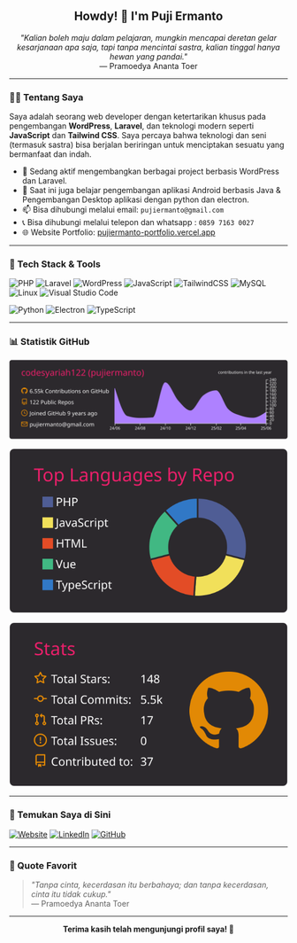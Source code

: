 <h2 align="center">Howdy! 👋 I'm Puji Ermanto</h2>
<p align="center"><i>"Kalian boleh maju dalam pelajaran, mungkin mencapai deretan gelar kesarjanaan apa saja, tapi tanpa mencintai sastra, kalian tinggal hanya hewan yang pandai."</i><br>— Pramoedya Ananta Toer</p>

---

### 👨‍💻 Tentang Saya

Saya adalah seorang web developer dengan ketertarikan khusus pada pengembangan **WordPress**, **Laravel**, dan teknologi modern seperti **JavaScript** dan **Tailwind CSS**. Saya percaya bahwa teknologi dan seni (termasuk sastra) bisa berjalan beriringan untuk menciptakan sesuatu yang bermanfaat dan indah.

- 💼 Sedang aktif mengembangkan berbagai project berbasis WordPress dan Laravel.
- 🔭 Saat ini juga belajar pengembangan aplikasi Android berbasis Java & Pengembangan Desktop aplikasi dengan python dan electron.
- 📫 Bisa dihubungi melalui email: ```pujiermanto@gmail.com```
- 📞 Bisa dihubungi melalui telepon dan whatsapp : ```0859 7163 0027```
- 🌐 Website Portfolio: [pujiermanto-portfolio.vercel.app](https://pujiermanto-portfolio.vercel.app)

---

### 🧰 Tech Stack & Tools
![PHP](https://img.shields.io/badge/PHP-777BB4?style=for-the-badge&logo=php&logoColor=white)
![Laravel](https://img.shields.io/badge/Laravel-E74430?style=for-the-badge&logo=laravel&logoColor=white)
![WordPress](https://img.shields.io/badge/WordPress-21759B?style=for-the-badge&logo=wordpress&logoColor=white)
![JavaScript](https://img.shields.io/badge/JavaScript-F7DF1E?style=for-the-badge&logo=javascript&logoColor=black)
![TailwindCSS](https://img.shields.io/badge/Tailwind_CSS-38B2AC?style=for-the-badge&logo=tailwind-css&logoColor=white)
![MySQL](https://img.shields.io/badge/MySQL-00758F?style=for-the-badge&logo=mysql&logoColor=white)
![Linux](https://img.shields.io/badge/Linux-FCC624?style=for-the-badge&logo=linux&logoColor=black)
![Visual Studio Code](https://img.shields.io/badge/VSCode-007ACC?style=for-the-badge&logo=visual-studio-code&logoColor=white)

![Python](https://img.shields.io/badge/Python-3776AB?style=for-the-badge&logo=python&logoColor=white)
![Electron](https://img.shields.io/badge/Electron-47848F?style=for-the-badge&logo=electron&logoColor=white)
![TypeScript](https://img.shields.io/badge/TypeScript-3178C6?style=for-the-badge&logo=typescript&logoColor=white)

---

### 📊 Statistik GitHub

![Profile Details](https://raw.githubusercontent.com/codesyariah122/codesyariah122/main/profile-summary-card-output/monokai/0-profile-details.svg)

![Repos per Language](https://raw.githubusercontent.com/codesyariah122/codesyariah122/main/profile-summary-card-output/monokai/1-repos-per-language.svg)

![Commit Stats](https://raw.githubusercontent.com/codesyariah122/codesyariah122/main/profile-summary-card-output/monokai/3-stats.svg)

---

### 🔗 Temukan Saya di Sini

[![Website](https://img.shields.io/badge/Website-Portfolio-informational?style=flat-square&logo=vercel&logoColor=white&color=black)](https://pujiermanto-portfolio.vercel.app)
[![LinkedIn](https://img.shields.io/badge/LinkedIn-Puji_Ermanto-blue?style=flat-square&logo=linkedin&logoColor=white)](https://www.linkedin.com/in/pujiermanto)
[![GitHub](https://img.shields.io/badge/GitHub-codesyariah122-black?style=flat-square&logo=github&logoColor=white)](https://github.com/codesyariah122)

---

### 💬 Quote Favorit
> *"Tanpa cinta, kecerdasan itu berbahaya; dan tanpa kecerdasan, cinta itu tidak cukup."*  
> — Pramoedya Ananta Toer

---

<p align="center"><b>Terima kasih telah mengunjungi profil saya! 🚀</b></p>
